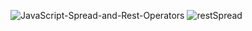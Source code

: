 
![JavaScript-Spread-and-Rest-Operators](https://github.com/SeniorAcademy/JavaScript/assets/151378391/8c1d6a44-4ada-421d-9083-9c94101bfb43)
![restSpread](https://github.com/SeniorAcademy/JavaScript/assets/151378391/2aae590d-3174-4e26-beba-f2e7eb8999ab)
